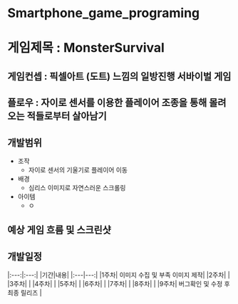 # Smartphone_game_programing

# 게임제목 : MonsterSurvival

## 게임컨셉 : 픽셀아트 (도트) 느낌의 일방진행 서바이벌 게임
## 플로우 : 자이로 센서를 이용한 플레이어 조종을 통해 몰려오는 적들로부터 살아남기

## 개발범위
* 조작
  * 자이로 센서의 기울기로 플레이어 이동 
* 배경
  * 심리스 이미지로 자연스러운 스크롤링
* 아이템 
  * ㅇ
## 예상 게임 흐름 및 스크린샷 

## 개발일정 
|:---:|:---:|
|기간|내용|
|:---|---:|
|1주차| 이미지 수집 및 부족 이미지 제작|
|2주차| |
|3주차| |
|4주차| |
|5주차| |
|6주차| |
|7주차| |
|8주차| |
|9주차| 버그확인 및 수정 후 최종 릴리즈 |

